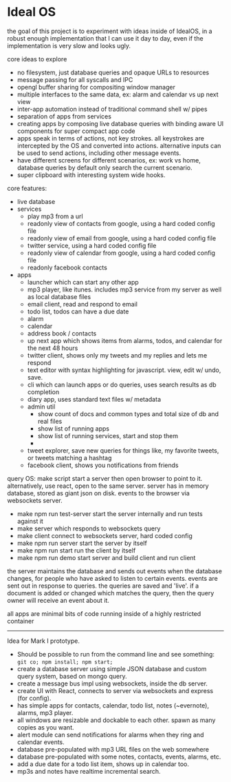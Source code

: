 # Ideal OS

the goal of this project is to experiment with ideas inside of IdealOS, in a robust
enough implementation that I can use it day to day, even if the implementation is very slow
and looks ugly.

core ideas to explore
* no filesystem, just database queries and opaque URLs to resources
* message passing for all syscalls and IPC
* opengl buffer sharing for compositing window manager
* multiple interfaces to the same data, ex: alarm and calendar vs up next view
* inter-app automation instead of traditional command shell w/ pipes
* separation of apps from services
* creating apps by composing live database queries with binding aware UI components for super 
compact app code
* apps speak in terms of actions, not key strokes. all keystrokes are intercepted by the OS and 
converted into actions. alternative inputs can be used to send actions, including other message 
events. 
* have different screens for different scenarios, ex: work vs home, database queries by default 
only search the current scenario.
* super clipboard with interesting system wide hooks.


core features:
* live database
* services 
  * play mp3 from a url
  * readonly view of contacts from google, using a hard coded config file
  * readonly view of email from google, using a hard coded config file
  * twitter service, using a hard coded config file
  * readonly view of calendar from google, using a hard coded config file
  * readonly facebook contacts
* apps
  * launcher which can start any other app
  * mp3 player, like itunes. includes mp3 service from my server as well as local database files
  * email client, read and respond to email
  * todo list, todos can have a due date
  * alarm
  * calendar
  * address book / contacts
  * up next app which shows items from alarms, todos, and calendar for the next 48 hours
  * twitter client, shows only my tweets and my replies and lets me respond
  * text editor with syntax highlighting for javascript. view, edit w/ undo, save.
  * cli which can launch apps or do queries, uses search results as db completion
  * diary app, uses standard text files w/ metadata
  * admin util
    * show count of docs and common types and total size of db and real files
    * show list of running apps
    * show list of running services, start and stop them
    * 
  * tweet explorer, save new queries for things like, my favorite tweets, or tweets matching a 
  hashtag
  * facebook client, shows you notifications from friends

query OS: make script start a server then open browser to point to it. 
alternatively, use react, open to the same server. 
server has in memory database, stored as giant json on disk. 
events to the browser via websockets server.

  * make npm run test-server start the server internally and run tests against it
  * make server which responds to websockets query
  * make client connect to websockets server, hard coded config
  * make npm run server start the server by itself
  * make npm run start run the client by itself
  * make npm run demo start server and build client and run client
  
  
  
  
the server maintains the database and sends out events when the database changes, for people who
have asked to listen to certain events.  events are sent out in response to queries. the queries
are saved and 'live'. if a document is added or changed which matches the query, then the query
owner will receive an event about it.

all apps are minimal bits of code running inside of a highly restricted container



----------------

Idea for Mark I prototype. 



* Should be possible to run from the command line and see something: `git co; npm install; npm start;`
* create a database server using simple JSON database and custom query system, based on mongo query.
* create a message bus impl using websockets, inside the db server.
* create UI with React, connects to server via websockets and express (for config).
* has simple apps for contacts, calendar, todo list, notes (~evernote), alarms, mp3 player.
* all windows are resizable and dockable to each other. spawn as many copies as you want.
* alert module can send notifications for alarms when they ring and calendar events.
* database pre-populated with mp3 URL files on the web somewhere
* database pre-populated with some notes, contacts, events, alarms, etc.
* add a due date for a todo list item, shows up in calendar too.
* mp3s and notes have realtime incremental search. 

